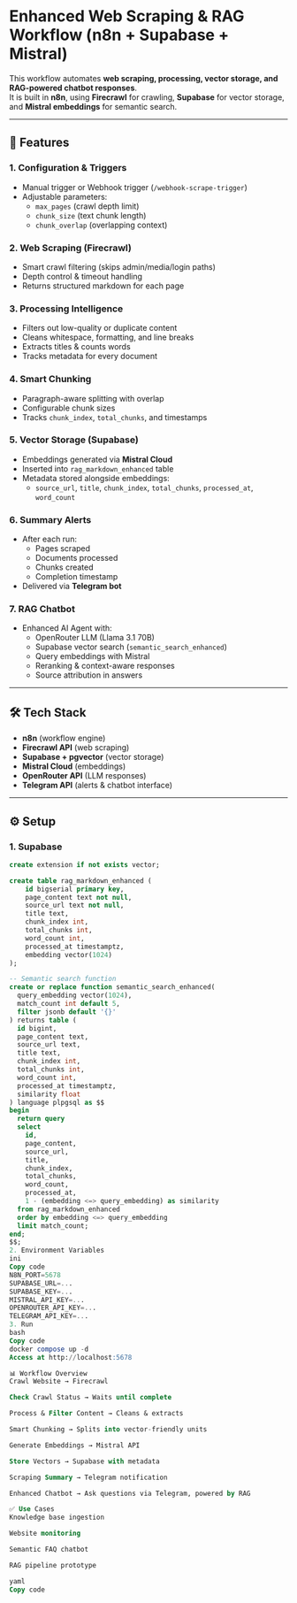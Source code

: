 # Enhanced Web Scraping & RAG Workflow (n8n + Supabase + Mistral)

This workflow automates **web scraping, processing, vector storage, and RAG-powered chatbot responses**.  
It is built in **n8n**, using **Firecrawl** for crawling, **Supabase** for vector storage, and **Mistral embeddings** for semantic search.

---

## 🚀 Features

### 1. **Configuration & Triggers**
- Manual trigger or Webhook trigger (`/webhook-scrape-trigger`)
- Adjustable parameters:  
  - `max_pages` (crawl depth limit)  
  - `chunk_size` (text chunk length)  
  - `chunk_overlap` (overlapping context)

### 2. **Web Scraping (Firecrawl)**
- Smart crawl filtering (skips admin/media/login paths)
- Depth control & timeout handling
- Returns structured markdown for each page

### 3. **Processing Intelligence**
- Filters out low-quality or duplicate content
- Cleans whitespace, formatting, and line breaks
- Extracts titles & counts words
- Tracks metadata for every document

### 4. **Smart Chunking**
- Paragraph-aware splitting with overlap
- Configurable chunk sizes
- Tracks `chunk_index`, `total_chunks`, and timestamps

### 5. **Vector Storage (Supabase)**
- Embeddings generated via **Mistral Cloud**
- Inserted into `rag_markdown_enhanced` table
- Metadata stored alongside embeddings:
  - `source_url`, `title`, `chunk_index`, `total_chunks`, `processed_at`, `word_count`

### 6. **Summary Alerts**
- After each run:
  - Pages scraped  
  - Documents processed  
  - Chunks created  
  - Completion timestamp  
- Delivered via **Telegram bot**

### 7. **RAG Chatbot**
- Enhanced AI Agent with:
  - OpenRouter LLM (Llama 3.1 70B)  
  - Supabase vector search (`semantic_search_enhanced`)  
  - Query embeddings with Mistral  
  - Reranking & context-aware responses  
  - Source attribution in answers

---

## 🛠️ Tech Stack
- **n8n** (workflow engine)
- **Firecrawl API** (web scraping)
- **Supabase + pgvector** (vector storage)
- **Mistral Cloud** (embeddings)
- **OpenRouter API** (LLM responses)
- **Telegram API** (alerts & chatbot interface)

---

## ⚙️ Setup

### 1. Supabase
```sql
create extension if not exists vector;

create table rag_markdown_enhanced (
    id bigserial primary key,
    page_content text not null,
    source_url text not null,
    title text,
    chunk_index int,
    total_chunks int,
    word_count int,
    processed_at timestamptz,
    embedding vector(1024)
);

-- Semantic search function
create or replace function semantic_search_enhanced(
  query_embedding vector(1024),
  match_count int default 5,
  filter jsonb default '{}'
) returns table (
  id bigint,
  page_content text,
  source_url text,
  title text,
  chunk_index int,
  total_chunks int,
  word_count int,
  processed_at timestamptz,
  similarity float
) language plpgsql as $$
begin
  return query
  select
    id,
    page_content,
    source_url,
    title,
    chunk_index,
    total_chunks,
    word_count,
    processed_at,
    1 - (embedding <=> query_embedding) as similarity
  from rag_markdown_enhanced
  order by embedding <=> query_embedding
  limit match_count;
end;
$$;
2. Environment Variables
ini
Copy code
N8N_PORT=5678
SUPABASE_URL=...
SUPABASE_KEY=...
MISTRAL_API_KEY=...
OPENROUTER_API_KEY=...
TELEGRAM_API_KEY=...
3. Run
bash
Copy code
docker compose up -d
Access at http://localhost:5678

📊 Workflow Overview
Crawl Website → Firecrawl

Check Crawl Status → Waits until complete

Process & Filter Content → Cleans & extracts

Smart Chunking → Splits into vector-friendly units

Generate Embeddings → Mistral API

Store Vectors → Supabase with metadata

Scraping Summary → Telegram notification

Enhanced Chatbot → Ask questions via Telegram, powered by RAG

✅ Use Cases
Knowledge base ingestion

Website monitoring

Semantic FAQ chatbot

RAG pipeline prototype

yaml
Copy code
